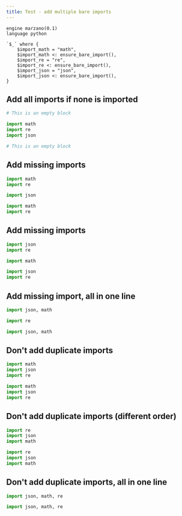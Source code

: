 ```yaml
---
title: Test - add multiple bare imports
---
```


```grit
engine marzano(0.1)
language python

`$_` where {
    $import_math = "math",
    $import_math <: ensure_bare_import(),
    $import_re = "re",
    $import_re <: ensure_bare_import(),
    $import_json = "json",
    $import_json <: ensure_bare_import(),
}

```

## Add all imports if none is imported


```python
# This is an empty block
```

```python
import math
import re
import json

# This is an empty block
```

## Add missing imports

```python
import math
import re
```

```python
import json

import math
import re
```

## Add missing imports

```python
import json
import re
```

```python
import math

import json
import re
```

## Add missing import, all in one line

```python
import json, math
```

```python
import re

import json, math
```


## Don't add duplicate imports

```python
import math
import json
import re
```

```python
import math
import json
import re
```

## Don't add duplicate imports (different order)

```python
import re
import json
import math
```

```python
import re
import json
import math
```

## Don't add duplicate imports, all in one line

```python
import json, math, re
```

```python
import json, math, re
```